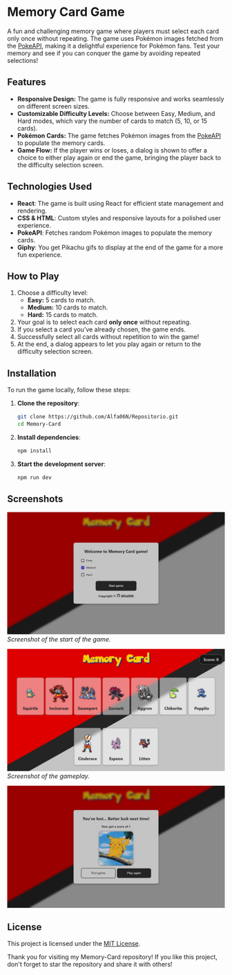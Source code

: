 # Memory Card Game

A fun and challenging memory game where players must select each card only once without repeating. The game uses Pokémon images fetched from the [PokeAPI](https://pokeapi.co/), making it a delightful experience for Pokémon fans. Test your memory and see if you can conquer the game by avoiding repeated selections!

## Features

- **Responsive Design:** The game is fully responsive and works seamlessly on different screen sizes.
- **Customizable Difficulty Levels:** Choose between Easy, Medium, and Hard modes, which vary the number of cards to match (5, 10, or 15 cards).
- **Pokémon Cards:** The game fetches Pokémon images from the [PokeAPI](https://pokeapi.co/) to populate the memory cards.
- **Game Flow:** If the player wins or loses, a dialog is shown to offer a choice to either play again or end the game, bringing the player back to the difficulty selection screen.

## Technologies Used

- **React**: The game is built using React for efficient state management and rendering.
- **CSS & HTML**: Custom styles and responsive layouts for a polished user experience.
- **PokeAPI**: Fetches random Pokémon images to populate the memory cards.
- **Giphy**: You get Pikachu gifs to display at the end of the game for a more fun experience.

## How to Play

1. Choose a difficulty level:
   - **Easy:** 5 cards to match.
   - **Medium:** 10 cards to match.
   - **Hard:** 15 cards to match.
2. Your goal is to select each card **only once** without repeating.
3. If you select a card you’ve already chosen, the game ends.
4. Successfully select all cards without repetition to win the game!
5. At the end, a dialog appears to let you play again or return to the difficulty selection screen.

## Installation

To run the game locally, follow these steps:

1. **Clone the repository**:

   ```bash
   git clone https://github.com/Alfa06N/Repositorio.git
   cd Memory-Card
   ```

2. **Install dependencies**:

   ```bash
   npm install
   ```

3. **Start the development server**:

   ```bash
   npm run dev
   ```

## Screenshots

![Start of the game](./src/assets/Home.jpg)
_Screenshot of the start of the game._

![GamePlay](./src/assets/Gameplay.jpg)
_Screenshot of the gameplay._

![End of the game](./src/assets/EndGame.jpg)

## License

This project is licensed under the [MIT License](./LICENSE).

Thank you for visiting my Memory-Card repository! If you like this project, don't forget to star the repository and share it with others!
